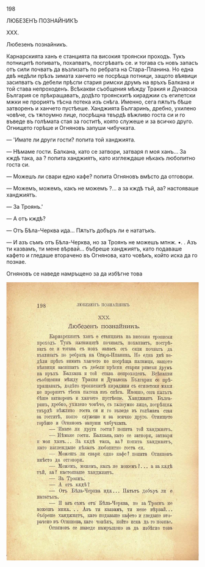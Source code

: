 ﻿198

ЛЮБЕЗЕНЪ ПОЗНАЙНИКЪ

XXX.

Любезенъ познайникъ.

Карнарскията ханъ е станцията па високия троянски проходъ. Тукъ потницитѣ попиватъ, похапватъ, посгрѣватъ се. и тогава съ новъ запасъ отъ сили почватъ да възлизатъ по ребрата на Стара-Планина. Но една двѣ недѣли прѣзъ зимата ханчето не посрѣща потници, защото вѣявици засипватъ съ дебели прѣспи стария римски друмъ на връхъ Балкана и той става непроходенъ. Всѣкакви съобщения мѣжду Тракия и Дунавска България се прѣкращаватъ, додѣто троянскитѣ кираджии съ египетски мжки не прориятъ тѣсна потека изъ снѣга. Именно, сега пѫтьтъ бѣше затворенъ и ханчето пустѣеше. Ханджията Българинъ, дребно, ухилено човѣче, съ тѫпоумно лице, посрѣщна твърдѣ вѣжливо госта си и го въведе въ голѣмата стая за гоститѣ, която служеше и за всичко друго. Огнището горѣше и Огняновъ запуши чибучката.

— 'Имате ли други гости? попита той ханджията.

— Нѣмаме гости. Балкана, като се затвори, затваря п моя ханъ... За кждѣ така, аа ? попита ханджиятъ, като изглеждаше нѣкакъ любопитно госта си.

— Можешъ ли свари едно кафе? попита Огняновъ вмѣсто да отговори.

— Можемъ, можемъ, какъ не можемъ ?... а за кждѣ тъй, аа? настояваше ханджиятъ.

— За Троянъ.'

— А отъ кждѣ?

— Отъ Бѣла-Черква ида... Пѫтьтъ добъръ ли е нататъкъ.

— И азъ съмъ отъ Бѣла-Черква, но за Троянъ не можешъ мпнж. •. . Азъ ти казвамъ, ти мене вѣрвай... бъбреше ханджиятъ, като подаваше кафето и гледаше вторачено въ Огнянова, като човѣкъ, който иска да го познае.

Огняновъ се наведе намръщено за да избѣгне това

![original](images/223.jpg)

